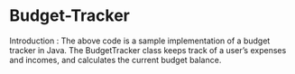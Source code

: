 # Budget-Tracker

Introduction :
The above code is a sample implementation of a budget tracker in Java. The BudgetTracker class keeps track of a user’s expenses and incomes, and calculates the current budget balance.
